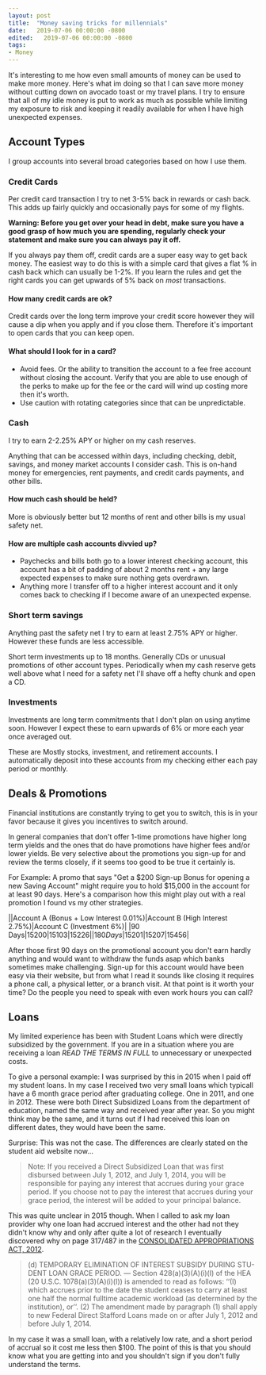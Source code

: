 ```yaml
---
layout: post
title:  "Money saving tricks for millennials"
date:   2019-07-06 00:00:00 -0800
edited:   2019-07-06 00:00:00 -0800
tags:
- Money
---
```


It's interesting to me how even small amounts of money can be used to make more money. Here's what im doing so that I can save more money without cutting down on avocado toast or my travel plans. I try to ensure that all of my idle money is put to work as much as possible while limiting my exposure to risk <!--more-->and keeping it readily available for when I have high unexpected expenses.

## Account Types
I group accounts into several broad categories based on how I use them.

### Credit Cards
Per credit card transaction I try to net 3-5% back in rewards or cash back. This adds up fairly quickly and occasionally pays for some of my flights.

**Warning: Before you get over your head in debt, make sure you have a good grasp of how much you are spending, regularly check your statement and make sure you can always pay it off.**

If you always pay them off, credit cards are a super easy way to get back money. The easiest way to do this is with a simple card that gives a flat % in cash back which can usually be 1-2%. If you learn the rules and get the right cards you can get upwards of 5% back on _most_ transactions.

#### How many credit cards are ok?

Credit cards over the long term improve your credit score however they will cause a dip when you apply and if you close them. Therefore it's important to open cards that you can keep open.

####  What should I look for in a card?
* Avoid fees. Or the ability to transition the account to a fee free account without closing the account. Verify that you are able to use enough of the perks to make up for the fee or the card will wind up costing more then it's worth.
* Use caution with rotating categories since that can be unpredictable.

### Cash 
I try to earn 2-2.25% APY or higher on my cash reserves.

Anything that can be accessed within days, including checking, debit, savings, and money market accounts I consider cash. This is on-hand money for emergencies, rent payments, and credit cards payments, and other bills. 

#### How much cash should be held?
More is obviously better but 12 months of rent and other bills is my usual safety net.

#### How are multiple cash accounts divvied up?
* Paychecks and bills both go to a lower interest checking account, this account has a bit of padding of about 2 months rent + any large expected expenses to make sure nothing gets overdrawn. 
* Anything more I transfer off to a higher interest account and it only comes back to checking if I become aware of an unexpected expense. 

### Short term savings
Anything past the safety net I try to earn at least 2.75% APY or higher. However these funds are less accessible.

Short term investments up to 18 months. Generally CDs or unusual promotions of other account types. Periodically when my cash reserve gets well above what I need for a safety net I'll shave off a hefty chunk and open a CD.

### Investments
Investments are long term commitments that I don't plan on using anytime soon. However I expect these to earn upwards of 6% or more each year once averaged out. 

These are Mostly stocks, investment, and retirement accounts. I automatically deposit into these accounts from my checking either each pay period or monthly.

## Deals & Promotions
Financial institutions are constantly trying to get you to switch, this is in your favor because it gives you incentives to switch around.

In general companies that don't offer 1-time promotions have higher long term yields and the ones that do have promotions have higher fees and/or lower yields. Be very selective about the promotions you sign-up for and review the terms closely, if it seems too good to be true it certainly is. 

For Example: A promo that says "Get a $200 Sign-up Bonus for opening a new Saving Account" might require you to hold $15,000 in the account for at least 90 days. Here's a comparison how this might play out with a real promotion I found vs my other strategies.

||Account A (Bonus + Low Interest 0.01%)|Account B (High Interest 2.75%)|Account C (Investment 6%)|
|90 Days|$15200|$15103|$15226|
|180 Days|$15201|$15207|$15456|

After those first 90 days on the promotional account you don't earn hardly anything and would want to withdraw the funds asap which banks sometimes make challenging. Sign-up for this account would have been easy via their website, but from what I read it sounds like closing it requires a phone call, a physical letter, or a branch visit. At that point is it worth your time? Do the people you need to speak with even work hours you can call?

## Loans
My limited experience has been with Student Loans which were directly subsidized by the government. If you are in a situation where you are receiving a loan *READ THE TERMS IN FULL* to unnecessary or unexpected costs.

To give a personal example: I was surprised by this in 2015 when I paid off my student loans. In my case I received two very small loans which typicall have a 6 month grace period after graduating college. One in 2011, and one in 2012. These were both Direct Subsidized Loans from the department of education, named the same way and received year after year. So you might think may be the same, and it turns out if I had received this loan on different dates, they would have been the same. 

Surprise: This was not the case. The differences are clearly stated on the student aid website now...

> Note: If you received a Direct Subsidized Loan that was first disbursed between July 1, 2012, and July 1, 2014, you will be responsible for paying any interest that accrues during your grace period. If you choose not to pay the interest that accrues during your grace period, the interest will be added to your principal balance.

This was quite unclear in 2015 though. When I called to ask my loan provider why one loan had accrued interest and the other had not they didn't know why and only after quite a lot of research I eventually discovered why on page 317/487 in the [CONSOLIDATED APPROPRIATIONS ACT, 2012]('https://www.congress.gov/112/plaws/publ74/PLAW-112publ74.pdf').

> (d) TEMPORARY ELIMINATION OF INTEREST SUBSIDY DURING STU-DENT LOAN GRACE PERIOD. — Section 428(a)(3)(A)(i)(I) of the HEA (20 U.S.C. 1078(a)(3)(A)(i)(I)) is amended to read as follows: ‘‘(I) which accrues prior to the date the student ceases to carry at least one half the normal fulltime academic workload (as determined by the institution), or’’. (2) The amendment made by paragraph (1) shall apply to new Federal Direct Stafford Loans made on or after July 1, 2012 and before July 1, 2014. 

In my case it was a small loan, with a relatively low rate, and a short period of accrual so it cost me less then $100. The point of this is that you should know what you are getting into and you shouldn't sign if you don't fully understand the terms.